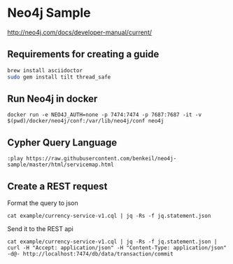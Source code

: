# Neo4j Sample

http://neo4j.com/docs/developer-manual/current/

## Requirements for creating a guide

```bash
brew install asciidoctor
sudo gem install tilt thread_safe
```

## Run Neo4j in docker

    docker run -e NEO4J_AUTH=none -p 7474:7474 -p 7687:7687 -it -v $(pwd)/docker/neo4j/conf:/var/lib/neo4j/conf neo4j

## Cypher Query Language

    :play https://raw.githubusercontent.com/benkeil/neo4j-sample/master/html/servicemap.html

## Create a REST request

Format the query to json

    cat example/currency-service-v1.cql | jq -Rs -f jq.statement.json

Send it to the REST api

    cat example/currency-service-v1.cql | jq -Rs -f jq.statement.json | curl -H "Accept: application/json" -H "Content-Type: application/json" -d@- http://localhost:7474/db/data/transaction/commit